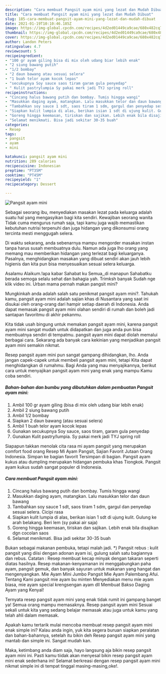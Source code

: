 ```yaml
---
description: "Cara membuat Pangsit ayam mini yang lezat dan Mudah Dibuat"
title: "Cara membuat Pangsit ayam mini yang lezat dan Mudah Dibuat"
slug: 185-cara-membuat-pangsit-ayam-mini-yang-lezat-dan-mudah-dibuat
date: 2021-01-19T10:10:46.185Z
image: https://img-global.cpcdn.com/recipes/4d2ed01449ca9cae/680x482cq70/pangsit-ayam-mini-foto-resep-utama.jpg
thumbnail: https://img-global.cpcdn.com/recipes/4d2ed01449ca9cae/680x482cq70/pangsit-ayam-mini-foto-resep-utama.jpg
cover: https://img-global.cpcdn.com/recipes/4d2ed01449ca9cae/680x482cq70/pangsit-ayam-mini-foto-resep-utama.jpg
author: Landon Peters
ratingvalue: 4.7
reviewcount: 5
recipeingredient:
- "100 gr ayam giling bisa di mix oleh udang biar lebih enak"
- "2 siung bawang putih"
- "1/2 bombay"
- "2 daun bawang atau sesuai selera"
- "1 buah telor ayam kocok lepas"
- "secukupnya Soy sauce saos tiram garam gula penyedap"
- " Kulit pastrylumpia Sy pakai merk jadi TYJ spring roll"
recipeinstructions:
- "Cincang halus bawang putih dan bombay. Tumis hingga wangi"
- "Masukkan daging ayam, matangkan. Lalu masukkan telor dan daun bawang"
- "Tambahkan soy sauce 1 sdt, saos tiram 1 sdm, gargul dan penyedap sesuai selera. Cicipi rasa"
- "Siapkan kulit lumpia di alas, berikan isian 1 sdt di ujung kulit. Gulung ke arah belakang. Beri lem (sy pakai air saja)"
- "Goreng hingga keemasan, tiriskan dan sajikan. Lebih enak bila disajikan dgn cocolan saos"
- "Selamat menikmati. Bisa jadi sekitar 30-35 buah"
categories:
- Resep
tags:
- pangsit
- ayam
- mini

katakunci: pangsit ayam mini 
nutrition: 289 calories
recipecuisine: Indonesian
preptime: "PT35M"
cooktime: "PT45M"
recipeyield: "1"
recipecategory: Dessert

---
```



![Pangsit ayam mini](https://img-global.cpcdn.com/recipes/4d2ed01449ca9cae/680x482cq70/pangsit-ayam-mini-foto-resep-utama.jpg)

Sebagai seorang ibu, menyediakan masakan lezat pada keluarga adalah suatu hal yang mengasyikan bagi kita sendiri. Kewajiban seorang  wanita Tidak cuma mengurus rumah saja, tapi kamu juga wajib memastikan kebutuhan nutrisi terpenuhi dan juga hidangan yang dikonsumsi orang tercinta mesti menggugah selera.

Di waktu  sekarang, anda sebenarnya mampu mengorder masakan instan tanpa harus susah membuatnya dulu. Namun ada juga lho orang yang memang mau memberikan hidangan yang terlezat bagi keluarganya. Pasalnya, menghidangkan masakan yang dibuat sendiri akan jauh lebih higienis dan kita pun bisa menyesuaikan sesuai selera keluarga. 

Asalamu Alaikum.!apa kabar Sahabat ku Semua,,di manapun Sahabatku berada semoga selalu sehat dan bahagia yah. Trimksh banyak Sudah nge klik video ini. Urban mama pernah makan pangsit mini?

Mungkinkah anda adalah salah satu penikmat pangsit ayam mini?. Tahukah kamu, pangsit ayam mini adalah sajian khas di Nusantara yang saat ini disukai oleh orang-orang dari hampir setiap daerah di Indonesia. Anda dapat memasak pangsit ayam mini olahan sendiri di rumah dan boleh jadi santapan favoritmu di akhir pekanmu.

Kita tidak usah bingung untuk memakan pangsit ayam mini, karena pangsit ayam mini sangat mudah untuk didapatkan dan juga anda pun bisa membuatnya sendiri di tempatmu. pangsit ayam mini dapat diolah memalui berbagai cara. Sekarang ada banyak cara kekinian yang menjadikan pangsit ayam mini semakin nikmat.

Resep pangsit ayam mini pun sangat gampang dihidangkan, lho. Anda jangan capek-capek untuk membeli pangsit ayam mini, tetapi Kita dapat menghidangkan di rumahmu. Bagi Anda yang mau menyajikannya, berikut cara untuk menyajikan pangsit ayam mini yang enak yang mampu Kamu coba sendiri.

<!--inarticleads1-->

##### Bahan-bahan dan bumbu yang dibutuhkan dalam pembuatan Pangsit ayam mini:

1. Ambil 100 gr ayam giling (bisa di mix oleh udang biar lebih enak)
1. Ambil 2 siung bawang putih
1. Ambil 1/2 bombay
1. Siapkan 2 daun bawang (atau sesuai selera)
1. Ambil 1 buah telor ayam kocok lepas
1. Gunakan secukupnya Soy sauce, saos tiram, garam gula penyedap
1. Gunakan  Kulit pastry/lumpia. Sy pakai merk jadi TYJ spring roll


Siapapun takkan menolak cita rasa mi ayam pangsit yang merupakan comfort food orang Resep Mi Ayam Pangsit, Sajian Favorit Jutaan Orang Indonesia. Simpan ke bagian favorit Tersimpan di bagian. Pangsit ayam kukus atau dumpling merupakan hidangan pembuka khas Tiongkok. Pangsit ayam kukus sudah sangat populer di Indonesia. 

<!--inarticleads2-->

##### Cara membuat Pangsit ayam mini:

1. Cincang halus bawang putih dan bombay. Tumis hingga wangi
1. Masukkan daging ayam, matangkan. Lalu masukkan telor dan daun bawang
1. Tambahkan soy sauce 1 sdt, saos tiram 1 sdm, gargul dan penyedap sesuai selera. Cicipi rasa
1. Siapkan kulit lumpia di alas, berikan isian 1 sdt di ujung kulit. Gulung ke arah belakang. Beri lem (sy pakai air saja)
1. Goreng hingga keemasan, tiriskan dan sajikan. Lebih enak bila disajikan dgn cocolan saos
1. Selamat menikmati. Bisa jadi sekitar 30-35 buah


Bukan sebagai makanan pembuka, tetapi malah jadi. *) Pangsit rebus : kulit pangsit yang diisi dengan adonan ayam isi, gulung salah satu bagiannya dan rebus. Catatan : Resep membuat kecap minyak dengan takaran seperti diatas hasilnya. Resep makanan-kenyamanan ini menggabungkan paha ayam, pangsit gemuk, dan banyak sayuran untuk makanan yang hangat dan mengenyangkan. Mie Ayam Mini Jumbo Pangsit Mie Ayam Palembang Afui. Tentang Kami pangsit mie ayam bu minten Menyediakan menu mie ayam biasa, mie ayam special krengsengan ayam dll Membuat Bakso Daging Ayam yang Kenyal! 

Ternyata resep pangsit ayam mini yang enak tidak rumit ini gampang banget ya! Semua orang mampu memasaknya. Resep pangsit ayam mini Sesuai sekali untuk kita yang sedang belajar memasak atau juga untuk kamu yang telah ahli dalam memasak.

Apakah kamu tertarik mulai mencoba membuat resep pangsit ayam mini enak simple ini? Kalau anda ingin, yuk kita segera buruan siapkan peralatan dan bahan-bahannya, setelah itu bikin deh Resep pangsit ayam mini yang mantab dan simple ini. Sangat mudah kan. 

Maka, ketimbang anda diam saja, hayo langsung aja bikin resep pangsit ayam mini ini. Pasti kamu tiidak akan menyesal bikin resep pangsit ayam mini enak sederhana ini! Selamat berkreasi dengan resep pangsit ayam mini nikmat simple ini di tempat tinggal masing-masing,oke!.

